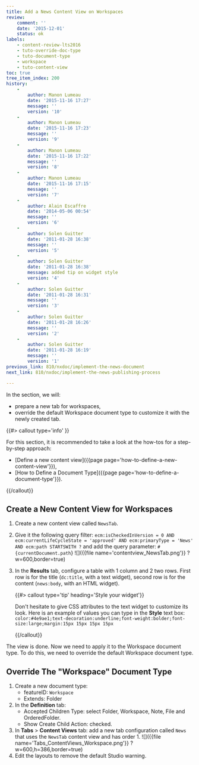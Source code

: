 ```yaml
---
title: Add a News Content View on Workspaces
review:
    comment: ''
    date: '2015-12-01'
    status: ok
labels:
    - content-review-lts2016
    - tuto-override-doc-type
    - tuto-document-type
    - workspace
    - tuto-content-view
toc: true
tree_item_index: 200
history:
    -
        author: Manon Lumeau
        date: '2015-11-16 17:27'
        message: ''
        version: '10'
    -
        author: Manon Lumeau
        date: '2015-11-16 17:23'
        message: ''
        version: '9'
    -
        author: Manon Lumeau
        date: '2015-11-16 17:22'
        message: ''
        version: '8'
    -
        author: Manon Lumeau
        date: '2015-11-16 17:15'
        message: ''
        version: '7'
    -
        author: Alain Escaffre
        date: '2014-05-06 00:54'
        message: ''
        version: '6'
    -
        author: Solen Guitter
        date: '2011-01-28 16:38'
        message: ''
        version: '5'
    -
        author: Solen Guitter
        date: '2011-01-28 16:38'
        message: added tip on widget style
        version: '4'
    -
        author: Solen Guitter
        date: '2011-01-28 16:31'
        message: ''
        version: '3'
    -
        author: Solen Guitter
        date: '2011-01-28 16:26'
        message: ''
        version: '2'
    -
        author: Solen Guitter
        date: '2011-01-28 16:19'
        message: ''
        version: '1'
previous_link: 810/nxdoc/implement-the-news-document
next_link: 810/nxdoc/implement-the-news-publishing-process

---
```

In the section, we will:

*   prepare a new tab for workspaces,
*   override the default Workspace document type to customize it with the newly created tab.

{{#> callout type='info' }}

For this section, it is recommended to take a look at the how-tos for a step-by-step approach:

*   [Define a new content view]({{page page='how-to-define-a-new-content-view'}}),
*   [How to Define a Document Type]({{page page='how-to-define-a-document-type'}}).

{{/callout}}

## Create a New Content View for Workspaces

1.  Create a new content view called `NewsTab`.
2.  Give it the following query filter:
    `ecm:isCheckedInVersion = 0 AND ecm:currentLifeCycleState = 'approved' AND ecm:primaryType = 'News' AND ecm:path STARTSWITH ?`
    and add the query parameter: `#{currentDocument.path`}
    ![]({{file name='contentview_NewsTab.png'}} ?w=600,border=true)
3.  In the **Results** tab, configure a table with 1 column and 2 two rows. First row is for the title (`dc:title`, with a text widget), second row is for the content (`news:body`, with an HTML widget).

    {{#> callout type='tip' heading='Style your widget'}}

    Don't hesitate to give CSS attributes to the text widget to customize its look.
    Here is an example of values you can type in the **Style** text box: `color:#4e9ae1;text-decoration:underline;font-weight:bolder;font-size:large;margin:15px 15px 15px 15px`

    {{/callout}}

The view is done. Now we need to apply it to the Workspace document type. To do this, we need to override the default Workspace document type.

## Override The "Workspace" Document Type

1.  Create a new document type:
    *   featureID: `Workspace`
    *   Extends: Folder
2.  In the **Definition** tab:
    *   Accepted Children Type: select Folder, Workspace, Note, File and OrderedFolder.
    *   Show Create Child Action: checked.
3.  In **Tabs** > **Content Views** tab: add a new tab configuration called `News` that uses the `NewsTab` content view and has order 1.
    ![]({{file name='Tabs_ContentViews_Workspace.png'}} ?w=600,h=386,border=true)
4.  Edit the layouts to remove the default Studio warning.
